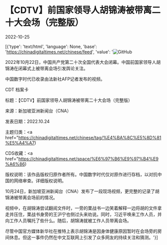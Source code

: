 # 【CDTV】前国家领导人胡锦涛被带离二十大会场（完整版）

2022-10-25

[{'type': 'text/html', 'language': None, 'base': 'https://chinadigitaltimes.net/chinese/feed', 'value': '![GitHub](https://chinadigitaltimes.net/chinese/files/2022/10/fm-1-768x433.png)

2022年10月22日，中国共产党第二十次全国代表大会闭幕。中国前国家领导人胡锦涛在闭幕式上被带离会场引发舆论关注。

中国数字时代已收录由法新社AFP记者发布的视频。



CDT 档案卡

标题：【CDTV】前国家领导人胡锦涛被带离二十大会场（完整版）

来源：新加坡亚洲新闻台（CNA）

发表日期：2022.10.24

主题归类：<a href="https://chinadigitaltimes.net/chinese/tag/%E4%BA%8C%E5%8D%81%E5%A4%A7)

CDS收藏：<a href="https://chinadigitaltimes.net/space/%E6%97%B6%E9%97%B4%E9%A6%86)

版权说明：该作品版权归原作者所有。中国数字时代仅对原作进行存档，以对抗中国的网络审查。详细版权说明。





10月24日，新加坡亚洲新闻台（CNA）发布了一段现场视频，更完整的记录了胡锦涛被带离会场前的情况。

视频中，在胡锦涛尝试翻阅文件时，一旁的栗战书一边笑着解释一边将胡的文件拿走并压住，栗战书身旁的王沪宁也侧过头来劝说。同时，习近平唤来工作人员，并向工作人员嘱托了些什么。随后，胡锦涛就被工作人员带离会场。

尽管中国官方媒体新华社在推特上表示胡锦涛是因身体健康原因暂时在会场旁的房间休息。但这一事件仍然在中文互联网上引发了众多网友的持续关注和猜测。'}]